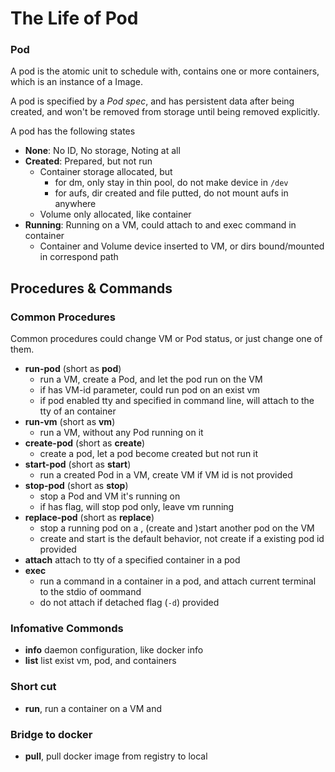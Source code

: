 
# The Life of Pod

### Pod

A pod is the atomic unit to schedule with, contains one or more containers, which is an instance of a Image.

A pod is specified by a *Pod spec*, and has persistent data after being created, and won't be removed from storage until being removed explicitly.

A pod has the following states

- **None**: No ID, No storage, Noting at all
- **Created**: Prepared, but not run
  - Container storage allocated, but
    - for dm, only stay in thin pool, do not make device in `/dev`
    - for aufs, dir created and file putted, do not mount aufs in anywhere
  - Volume only allocated, like container
- **Running**: Running on a VM, could attach to and exec command in container
  - Container and Volume device inserted to VM, or dirs bound/mounted in correspond path

## Procedures & Commands

### Common Procedures

Common procedures could change VM or Pod status, or just change one of them.

- **run-pod** (short as **pod**)
  - run a VM, create a Pod, and let the pod run on the VM
  - if has VM-id parameter, could run pod on an exist vm
  - if pod enabled tty and specified in command line, will attach to the tty of an container
- **run-vm** (short as **vm**)
  - run a VM, without any Pod running on it
- **create-pod** (short as **create**)
  - create a pod, let a pod become created but not run it
- **start-pod** (short as **start**)
  - run a created Pod in a VM, create VM if VM id is not provided
- **stop-pod** (short as **stop**)
  - stop a Pod and VM it's running on
  - if has flag, will stop pod only, leave vm running
- **replace-pod** (short as **replace**)
  - stop a running pod on a , (create and )start another pod on the VM
  - create and start is the default behavior, not create if a existing pod id provided
- **attach** attach to tty of a specified container in a pod
- **exec**
  - run a command in a container in a pod, and attach current terminal to the stdio of oommand
  - do not attach if detached flag (`-d`) provided


### Infomative Commonds

- **info** daemon configuration, like docker info
- **list** list exist vm, pod, and containers

### Short cut

- **run**, run a container on a VM and

### Bridge to docker

- **pull**, pull docker image from registry to local

